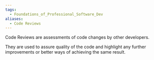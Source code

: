 ```yaml
---
tags:
  - Foundations_of_Professional_Software_Dev
aliases:
  - Code Reviews
---
```

Code Reviews are assessments of code changes by other developers.

They are used to assure quality of the code and highlight any further improvements or better ways of achieving the same result.